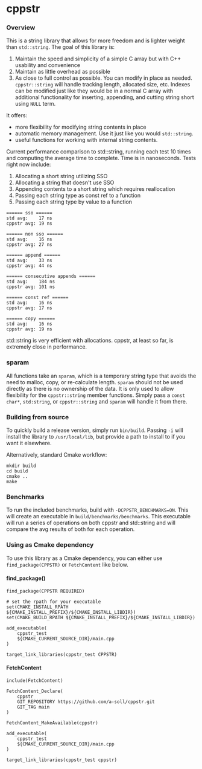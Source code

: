 # cppstr

### Overview
This is a string library that allows for more freedom and is lighter weight than `std::string`. The goal of this library is:
1. Maintain the speed and simplicity of a simple C array but with C++ usability and convenience
2. Maintain as little overhead as possible
3. As close to full control as possible. You can modify in place as needed. `cppstr::string` will handle tracking length, allocated size, etc. Indexes can be modified just like they would be in a normal C array with additional functionality for inserting, appending, and cutting string short using `NULL` term.

It offers:
- more flexibility for modifying string contents in place
- automatic memory management. Use it just like you would `std::string`.
- useful functions for working with internal string contents.

Current performance comparison to std::string, running each test 10 times and computing the average time to complete. Time is in nanoseconds. Tests right now include:
1. Allocating a short string utilizing SSO
2. Allocating a string that doesn't use SSO
3. Appending contents to a short string which requires reallocation
4. Passing each string type as const ref to a function
5. Passing each string type by value to a function

```
====== sso ======
std avg:    17 ns
cppstr avg: 19 ns

====== non sso ======
std avg:    16 ns
cppstr avg: 27 ns

====== append ======
std avg:    33 ns
cppstr avg: 44 ns

====== consecutive appends ======
std avg:    184 ns
cppstr avg: 101 ns

====== const ref ======
std avg:    16 ns
cppstr avg: 17 ns

====== copy ======
std avg:    16 ns
cppstr avg: 19 ns
```
std::string is very efficient with allocations. cppstr, at least so far, is extremely close in performance.

### sparam
All functions take an `sparam`, which is a temporary string type that avoids the need to malloc, copy, or re-calculate length. `sparam` should not be used directly as there
is no ownership of the data. It is only used to allow flexibility for the `cppstr::string` member functions. Simply pass a `const char*`,
`std:string`, or `cppstr::string` and `sparam` will handle it from there.

### Building from source
To quickly build a release version, simply run `bin/build`. Passing `-i` will install the library to `/usr/local/lib`, but provide a path to install to if you want it elsewhere.

Alternatively, standard Cmake workflow:
```
mkdir build
cd build
cmake ..
make
```

### Benchmarks
To run the included benchmarks, build with `-DCPPSTR_BENCHMARKS=ON`. This will create an executable in `build/benchmarks/benchmarks`. This executable will run a series of operations on both cppstr and std::string and will compare the avg results of both for each operation.

### Using as Cmake dependency
To use this library as a Cmake dependency, you can either use `find_package(CPPSTR)` or `FetchContent` like below.

#### find_package()
```
find_package(CPPSTR REQUIRED)

# set the rpath for your executable
set(CMAKE_INSTALL_RPATH ${CMAKE_INSTALL_PREFIX}/${CMAKE_INSTALL_LIBDIR})
set(CMAKE_BUILD_RPATH ${CMAKE_INSTALL_PREFIX}/${CMAKE_INSTALL_LIBDIR})

add_executable(
    cppstr_test
    ${CMAKE_CURRENT_SOURCE_DIR}/main.cpp
)

target_link_libraries(cppstr_test CPPSTR)
```

#### FetchContent
```
include(FetchContent)

FetchContent_Declare(
    cppstr
    GIT_REPOSITORY https://github.com/a-soll/cppstr.git
    GIT_TAG main
)

FetchContent_MakeAvailable(cppstr)

add_executable(
    cppstr_test
    ${CMAKE_CURRENT_SOURCE_DIR}/main.cpp
)

target_link_libraries(cppstr_test cppstr)
```
